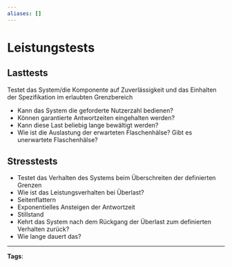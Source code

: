 ```yaml
---
aliases: []
---
```


# Leistungstests

## Lasttests

Testet das System/die Komponente auf Zuverlässigkeit und das Einhalten der Spezifikation im erlaubten Grenzbereich

- Kann das System die geforderte Nutzerzahl bedienen?
- Können garantierte Antwortzeiten eingehalten werden?
- Kann diese Last beliebig lange bewältigt werden?
- Wie ist die Auslastung der erwarteten Flaschenhälse?
  Gibt es unerwartete Flaschenhälse?

## Stresstests

- Testet das Verhalten des Systems beim Überschreiten der definierten Grenzen
- Wie ist das Leistungsverhalten bei Überlast?
- Seitenflattern
- Exponentielles Ansteigen der Antwortzeit
- Stillstand
- Kehrt das System nach dem Rückgang der Überlast zum definierten Verhalten zurück?
- Wie lange dauert das?

---

**Tags**:
